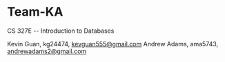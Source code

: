 # Team-KA
CS 327E -- Introduction to Databases

Kevin Guan, kg24474, kevguan555@gmail.com 
Andrew Adams, ama5743, andrewadams2@gmail.com
